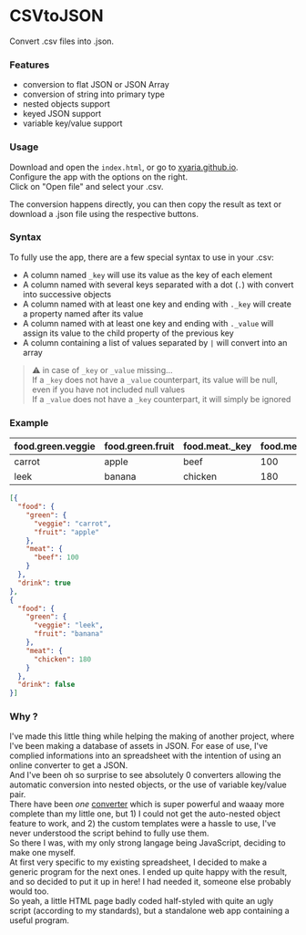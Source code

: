 # CSVtoJSON
Convert .csv files into .json.  

### Features
- conversion to flat JSON or JSON Array
- conversion of string into primary type
- nested objects support
- keyed JSON support
- variable key/value support

### Usage
Download and open the `index.html`, or go to [xyaria.github.io](https://wyaria.github.io).  
Configure the app with the options on the right.  
Click on "Open file" and select your .csv.  

The conversion happens directly, you can then copy the result as text or download a .json file using the respective buttons.  

### Syntax
To fully use the app, there are a few special syntax to use in your .csv: 
- A column named `_key` will use its value as the key of each element
- A column named with several keys separated with a dot (`.`) with convert into successive objects
- A column named with at least one key and ending with `._key` will create a property named after its value
- A column named with at least one key and ending with `._value` will assign its value to the child property of the previous key
- A column containing a list of values separated by `|` will convert into an array

> :warning: in case of `_key` or `_value` missing...  
> If a `_key` does not have a `_value` counterpart, its value will be null, even if you have not included null values  
> If a `_value` does not have a `_key` counterpart, it will simply be ignored

### Example
|food.green.veggie|food.green.fruit|food.meat._key|food.meat._value|drink|
|---              |---             |---           |---             |---  |
|carrot           |apple           |beef          |100             |true |
|leek             |banana          |chicken       |180             |false|

```json
[{
  "food": {
    "green": {
      "veggie": "carrot",
      "fruit": "apple"
    },
    "meat": {
      "beef": 100
    }
  },
  "drink": true
},
{
  "food": {
    "green": {
      "veggie": "leek",
      "fruit": "banana"
    },
    "meat": {
      "chicken": 180
    }
  },
  "drink": false
}]
```

### Why ?
I've made this little thing while helping the making of another project, where I've been making a database of assets in JSON. For ease of use, I've complied informations into an spreadsheet with the intention of using an online converter to get a JSON.  
And I've been oh so surprise to see absolutely 0 converters allowing the automatic conversion into nested objects, or the use of variable key/value pair.  
There have been *one* [converter](https://www.convertcsv.com/csv-to-json.htm) which is super powerful and waaay more complete than my little one, but 1) I could not get the auto-nested object feature to work, and 2) the custom templates were a hassle to use, I've never understood the script behind to fully use them.  
So there I was, with my only strong langage being JavaScript, deciding to make one myself.  
At first very specific to my existing spreadsheet, I decided to make a generic program for the next ones. I ended up quite happy with the result, and so decided to put it up in here! I had needed it, someone else probably would too.  
So yeah, a little HTML page badly coded half-styled with quite an ugly script (according to my standards), but a standalone web app containing a useful program.